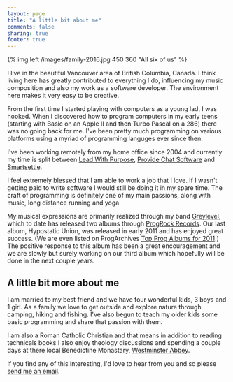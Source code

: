 ```yaml
---
layout: page
title: "A little bit about me"
comments: false
sharing: true
footer: true
---
```


{% img left /images/family-2016.jpg 450 360 "All six of us" %}

I live in the beautiful Vancouver area of British Columbia, Canada. I think living here has greatly contributed
to everything I do, influencing my music composition and also my work as a software
developer. The environment here makes it very easy to be creative.

From the first time I started playing with computers as a young lad, I was hooked. When
I discovered how to program computers in my early teens (starting with Basic on an Apple II
and then Turbo Pascal on a 286) there was no going back for me. I've been pretty much
programming on various platforms using a myriad of programming languges ever since then.

I've been working remotely from my home office since 2004 and currently my time is split 
between [Lead With Purpose](https://leadwithpurpose.com),
[Provide Chat Software](https://providechat.com) and [Smartsettle](https://smartsettle.com).

I feel extremely blessed that I am able to work a job that I love. If I wasn't getting
paid to write software I would still be doing it in my spare time. The craft of programming
is definitely one of my main passions, along with music, long distance running and yoga.

My musical expressions are primarily realized through my band [Greylevel](http://www.greylevel.com), which to
date has released two albums through [ProgRock Records](http://www.therecordlabel.net/progressive-rock/greylevel/).
Our last album, Hypostatic Union, was released in early 2011 and has enjoyed great success. (We are even listed
on ProgArchives [Top Prog Albums for 2011](http://www.progarchives.com/top-prog-albums.asp?syears=2011#list).)
The positive response to this album has been a great encouragement and we are slowly but surely working on
our third album which hopefully will be done in the next couple years.

## A little bit more about me

I am married to my best friend and we have four wonderful kids, 3 boys and 1 girl. As a family 
we love to get outside and explore nature through camping, hiking and fishing. I've also
begun to teach my older kids some basic programming and share that passion with them.

I am also a Roman Catholic Christian and that means in addition to reading technicals books I also enjoy theology
discussions and spending a couple days at there local Benedictine Monastary, [Westminster Abbey](http://www.westminsterabbey.ca).

If you find any of this interesting, I'd love to hear from you and so please [send me an email](mailto:derek@derekbarber.ca).

